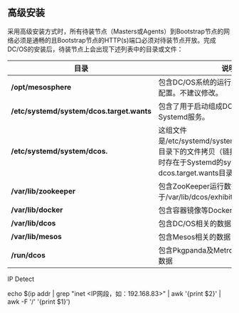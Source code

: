 ## 高级安装

采用高级安装方式时，所有待装节点（Masters或Agents）到Bootstrap节点的网络必须是通畅的且Bootstrap节点的HTTP(s)端口必须对待装节点开放。完成DC/OS的安装后，待装节点上会出现下述列表中的目录或文件：

| 目录 | 说明 |
| --- | --- |
| **/opt/mesosphere** | 包含DC/OS系统的运行脚本，依赖库和集群配置。不建议修改。 |
| **/etc/systemd/system/dcos.target.wants** | 包含了用于启动组成DC/OS系统的所有Systemd服务。 |
| **/etc/systemd/system/dcos.<units>** | 这组文件是/etc/systemd/system/dcos.target.wants目录下的文件拷贝（链接），这些文件必须同时存在于Systemd的system目录和dcos.target.wants目录中。 |
|**/var/lib/zookeeper** | 包含ZooKeeper运行数据(默认情况下位于/var/lib/dcos/exhibitor/zookeeper下)。|
| **/var/lib/docker** | 包含容器镜像等Docker相关数据 |
| **/var/lib/dcos** | 包含DC/OS相关的数据 |
| **/var/lib/mesos** | 包含Mesos相关的数据|
| **/run/dcos** | 包含Pkgpanda及Metronome等服务相关的数据|



IP Detect

echo $\(ip addr \| grep "inet &lt;IP网段，如：192.168.83&gt;" \| awk '{print $2}' \| awk -F '\/' '{print $1}'\)

